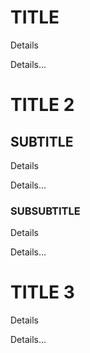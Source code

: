 # TITLE

Details

Details...


# TITLE 2

## SUBTITLE

Details

Details...


### SUBSUBTITLE

Details

Details...


# TITLE 3

Details

Details...

